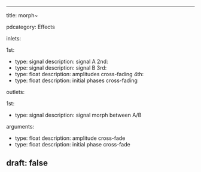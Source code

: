 --- 


title: morph~

pdcategory: Effects

inlets:

  1st:
  - type: signal
    description: signal A
  2nd:
  - type: signal
    description: signal B
  3rd:
  - type: float
    description: amplitudes cross-fading
  4th:
  - type: float
    description: initial phases cross-fading

outlets:

  1st:
  - type: signal
    description: signal morph between A/B

arguments:
  - type: float
    description: amplitude cross-fade
  - type: float
    description: initial phase cross-fade





draft: false
---